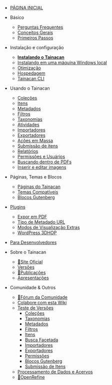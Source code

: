 - [PÁGINA INICIAL](pt-br/README.md)

- Básico
  - [Perguntas Frequentes](pt-br/faq.md "Perguntas Frequentes sobre o Tainacan - Tainacan Wiki")
  - [Conceitos Gerais](pt-br/general-concepts.md " Conceitos Gerais sobre o Tainacan - Tainacan Wiki")
  - [Primeiros Passos](pt-br/getting-started.md "Primeiros Passos com o Tainacan - Tainacan Wiki")
- Instalação e configuração
  - [**Instalando o Tainacan**](pt-br/instalacao.md "Instalando o Tainacan - Tainacan Wiki")
  - [Instalando em uma máquina Windows local](pt-br/xampp.md "Instalando o plugin em uma máquina Windows local (sem servidor) - Tainacan Wiki")
  - [Otimização](pt-br/optimization.md "Estratégias para Otimização do plugin Tainacan - Tainacan Wiki")
  - [Hospedagem](pt-br/hosting.md "Opções de Hospedagem do Plugin Tainacan - Tainacan Wiki")
  - [Tainacan CLI](pt-br/tainacan-cli.md "Tainacan WP-CLI")
- Usando o Tainacan
  - [Coleções](pt-br/collections.md "O que são e como gerenciar Coleções no Tainacan - Tainacan Wiki")
  - [Itens](pt-br/items.md "O que são e como gerenciar Itens no Tainacan  - Tainacan Wiki")
  - [Metadados](pt-br/metadata.md "O que são e como gerenciar Metadados no Tainacan  - Tainacan Wiki")
  - [Filtros](pt-br/filters.md "O que são e como gerenciar Filtros no Tainacan  - Tainacan Wiki")
  - [Taxonomias](pt-br/taxonomies.md "O que são e como gerenciar Taxonomias no Tainacan  - Tainacan Wiki")
  - [Atividades](pt-br/activities.md "O que são e como usar Atividades - ou Logs - no Tainacan  - Tainacan Wiki")
  - [Importadores](pt-br/importers.md "O que são e como usar Importadores no Tainacan - Tainacan Wiki")
  - [Exportadores](pt-br/exporters.md "O que são e como usar Exportadores no Tainacan - Tainacan Wiki")
  - [Ações em Massa](pt-br/bulk-actions.md "Aplicando ações em Massa no Tainacan - Tainacan Wiki")
  - [Submissão de itens](pt-br/item-submission.md "Usando o recurso de Submissão de Itens para permitir contribuições públicas para a Coleção - Tainacan Wiki")
  - [Relatórios](pt-br/reports.md "Conheça a página de relatórios que gera estatísticas e gráficos sobre o repositório e coleções - Tainacan Wiki")
  - [Permissões e Usuários](pt-br/users-roles.md "Gerenciando Permissões e Funções de Usuários no Tainacan - Tainacan Wiki")
  - [Buscando dentro de PDFs](pt-br/indexar-pdf.md "Realizando buscas dentro de PDFs via Tainacan - Tainacan Wiki")
  - [Inserir e editar imagens](pt-br/inserir-e-editar-imagens.md "Inserção e edição de imagens - Tainacan Wiki")
- Páginas, Temas e Blocos
  - [Páginas do Tainacan](pt-br/tainacan-pages.md "As Páginas geradas pelo plugin Tainacan - Tainacan Wiki")
  - [Temas Compatíveis](pt-br/theme.md "Os temas que oferecem suporte ao Tainacan")
  - [Blocos Gutenberg](pt-br/gutenberg-blocks.md "Os Blocos Gutenberg do Tainacan - Tainacan Wiki")
- [Plugins](pt-br/plugins.md "Plugins para complementar as funcionalidades do Tainacan - Tainacan Wiki")
  - [Expor em PDF](pt-br/plugin-pdf-exposer.md "O plugin de Expositor em PDF para o Tainacan - Tainacan Wiki")
  - [Tipo de Metadado URL](pt-br/plugin-metadata-type-url.md "Um plugin que registra um tipo de metadado para exibir e prever links de URLs - Tainacan Wiki")
  - [Modos de Visualização Extras](pt-br/plugin-extra-view-modes.md "Um plugin de modos de visualização extras para o Tainacan - Tainacan Wiki")
  - [WordPress 3DHOP](pt-br/plugin-3d-hop.md "Um plugin para renderizar objetos 3D via 3DHOP no Tainacan - Tainacan Wiki")
- [Para Desenvolvedores](dev/README.md "Sessão de Páginas para Desenvolvedores - Tainacan Wiki")
- Sobre o Tainacan
  - [:link:Site Oficial](https://tainacan.org/ ":ignore")
  - [Versões](pt-br/releases.md "Versões Lançadas - Tainacan Wiki")
  - [:link:Publicações](https://pesquisa.tainacan.org// ":ignore")
  - [Apresentações](pt-br/presentations.md "Apresentações relacionadas ao Tainacan - Tainacan Wiki")
- Comunidade & Outros
  - [:link:Fórum da Comunidade](https://tainacan.discourse.group ":ignore")
  - [Colabore com esta Wiki](pt-br/CONTRIBUTING.md "Como contribuir com a Wiki do Tainacan - Tainacan Wiki")
  - [Teste de Versões](pt-br/release-testing.md "Como realizar testes de versões do Tainacan - Tainacan Wiki")
    - [Coleções](pt-br/testing-collections.md)
    - [Taxonomias](pt-br/testing-taxonomies.md)
    - [Metadados](pt-br/testing-metadata.md)
    - [Filtros](pt-br/testing-filters.md)
    - [Itens](pt-br/testing-items.md)
    - [Busca Facetada](pt-br/testing-search.md)
    - [Importadores](pt-br/testing-importers.md)
    - [Exportadores](pt-br/testing-exporters.md)
    - [Permissões](pt-br/testing-capabilities.md)
    - [Blocos Gutenberg](pt-br/testing-gutenberg-blocks.md)
    - [Submissão de Itens](pt-br/testing-item-submission.md)
  - [Processamento de Dados e Acervos](pt-br/data-processing.md "Um pouco sobre Processamento de Dados e Acervos - Tainacan Wiki")
  - [:link:OpenRefine](http://openrefine.org/ ":ignore")
